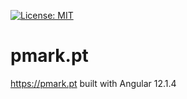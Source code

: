 [![License: MIT](https://img.shields.io/badge/License-MIT-yellow.svg)](https://opensource.org/licenses/MIT)

# pmark.pt

https://pmark.pt built with Angular 12.1.4
